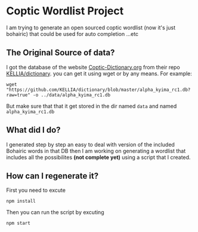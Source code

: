 # Coptic Wordlist Project
I am trying to generate an open sourced coptic wordlist (now it's just bohairic) that could be used for auto completion ...etc

## The Original Source of data?
I got the database of the website [Coptic-Dictionary.org](https://coptic-dictionary.org/) from their repo [KELLIA/dictionary](https://github.com/KELLIA/dictionary). you can get it using wget or by any means. For example:
```
wget "https://github.com/KELLIA/dictionary/blob/master/alpha_kyima_rc1.db?raw=true" -o ../data/alpha_kyima_rc1.db
```
But make sure that that it get stored in the dir named `data` and named `alpha_kyima_rc1.db`

## What did I do?
I generated step by step an easy to deal with version of the included Bohairic words in that DB then I am working on generating a wordlist that includes all the possibilites **(not complete yet)** using a script that I created.

## How can I regenerate it?
First you need to excute
```
npm install
```
Then you can run the script by excuting
```
npm start
```
